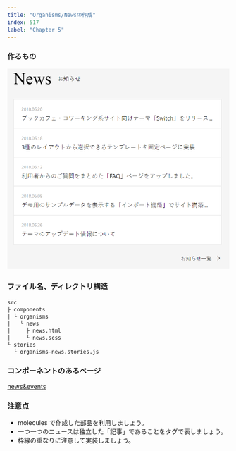 ```yaml
---
title: "Organisms/Newsの作成"
index: 517
label: "Chapter 5"
---
```


### 作るもの

![organisms_news](./images/organisms_news.png)

### ファイル名、ディレクトリ構造

```
src
├ components
│ └ organisms
│   └ news
│     ├ news.html
│     └ news.scss
└ stories
  └ organisms-news.stories.js
```

### コンポーネントのあるページ

[news&events](https://www.figma.com/file/itngQHR9R5RB7xwCXAKOde/?node-id=820%3A0)

### 注意点

- molecules で作成した部品を利用しましょう。
- 一つ一つのニュースは独立した「記事」であることをタグで表しましょう。
- 枠線の重なりに注意して実装しましょう。
